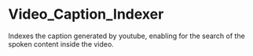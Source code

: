 # Video_Caption_Indexer
Indexes the caption generated by youtube, enabling for the search of the spoken content inside the video.
